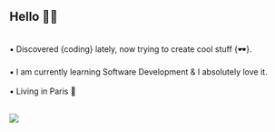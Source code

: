 ## Hello 🖖🏼
<br />
▪️ Discovered {coding} lately, now trying to create cool stuff {🕶}. 
<br />
<br />
▪️ I am currently learning Software Development & I absolutely love it.
<br />
<br />
▪️ Living in Paris 📍
<br />
<br />

![](https://media.giphy.com/media/QWkuGmMgphvmE/giphy.gif)

